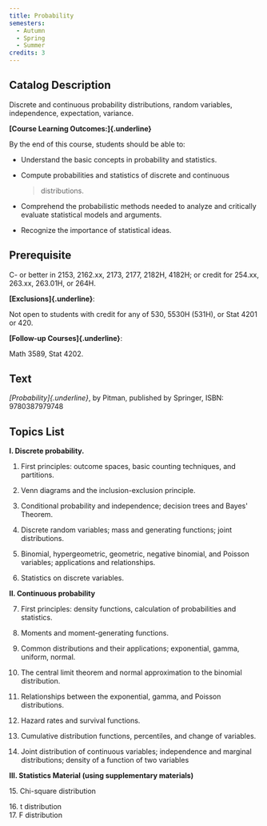 ```yaml
---
title: Probability
semesters:
  - Autumn
  - Spring
  - Summer
credits: 3
---
```


## Catalog Description

Discrete and continuous probability distributions, random variables,
independence, expectation, variance.

**[Course Learning Outcomes:]{.underline}**

By the end of this course, students should be able to:

-   Understand the basic concepts in probability and statistics. 

-   Compute probabilities and statistics of discrete and continuous
    > distributions. 

-   Comprehend the probabilistic methods needed to analyze and
    critically evaluate statistical models and arguments. 

-   Recognize the importance of statistical ideas. 

## Prerequisite

C- or better in 2153, 2162.xx, 2173, 2177, 2182H, 4182H; or credit for
254.xx, 263.xx, 263.01H, or 264H.

**[Exclusions]{.underline}**:

Not open to students with credit for any of 530, 5530H (531H), or Stat
4201 or 420.

**[Follow-up Courses]{.underline}**:

Math 3589, Stat 4202.

## Text

*[Probability]{.underline}*, by Pitman, published by Springer, ISBN:
9780387979748

## Topics List

**I. Discrete probability.**

1.  First principles: outcome spaces, basic counting techniques, and
    partitions.

2.  Venn diagrams and the inclusion-exclusion principle.

3.  Conditional probability and independence; decision trees and Bayes'
    Theorem.

4.  Discrete random variables; mass and generating functions; joint
    distributions.

5.  Binomial, hypergeometric, geometric, negative binomial, and Poisson
    variables; applications and relationships.

6.  Statistics on discrete variables.

**II. Continuous probability**

7.  First principles: density functions, calculation of probabilities
    and statistics.

8.  Moments and moment-generating functions.

9.  Common distributions and their applications; exponential, gamma,
    uniform, normal.

10. The central limit theorem and normal approximation to the binomial
    distribution.

11. Relationships between the exponential, gamma, and Poisson
    distributions.

12. Hazard rates and survival functions.

13. Cumulative distribution functions, percentiles, and change of
    variables.

14. Joint distribution of continuous variables; independence and
    marginal distributions; density of a function of two variables

**III. Statistics Material (using supplementary materials)**

15\. Chi-square distribution

16\. t distribution\
17. F distribution
